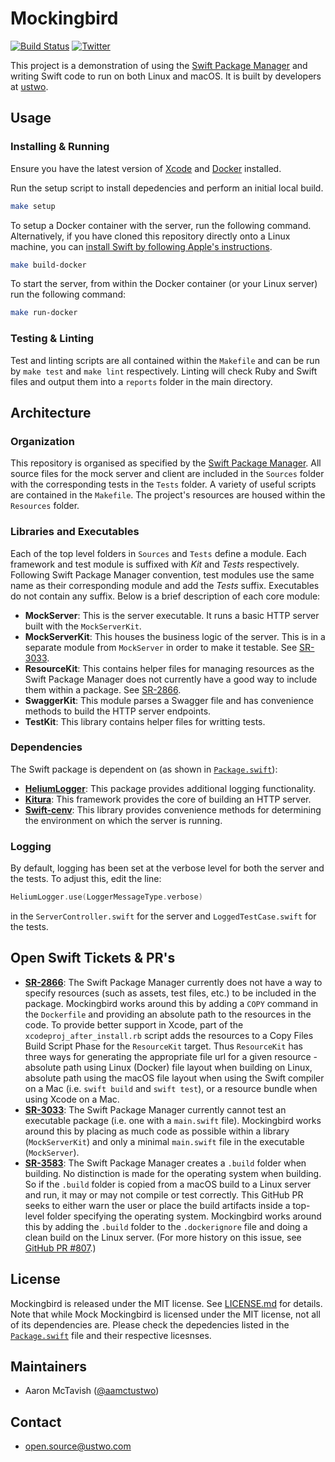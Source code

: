 # Mockingbird

[![Build Status](https://travis-ci.org/ustwo/mockingbird.svg?branch=master)](https://travis-ci.org/ustwo/mockingbird)
[![Twitter](https://img.shields.io/badge/twitter-@ustwo-blue.svg?style=flat)](http://twitter.com/ustwo)

This project is a demonstration of using the [Swift Package Manager][swiftpm] and writing Swift code to run on both Linux and macOS. It is built by developers at [ustwo][ustwo].

## Usage

### Installing & Running

Ensure you have the latest version of [Xcode][xcode] and [Docker][docker] installed.

Run the setup script to install depedencies and perform an initial local build.

```bash
make setup
```

To setup a Docker container with the server, run the following command. Alternatively, if you have cloned this repository directly onto a Linux machine, you can [install Swift by following Apple's instructions][swiftlinux].

```bash
make build-docker
```

To start the server, from within the Docker container (or your Linux server) run the following command:

```bash
make run-docker
```

### Testing & Linting

Test and linting scripts are all contained within the `Makefile` and can be run by `make test` and `make lint` respectively. Linting will check Ruby and Swift files and output them into a `reports` folder in the main directory.

## Architecture

### Organization

This repository is organised as specified by the [Swift Package Manager][swiftpm]. All source files for the mock server and client are included in the `Sources` folder with the corresponding tests in the `Tests` folder. A variety of useful scripts are contained in the `Makefile`. The project's resources are housed within the `Resources` folder.

### Libraries and Executables

Each of the top level folders in `Sources` and `Tests` define a module. Each framework and test module is suffixed with *Kit* and *Tests* respectively. Following Swift Package Manager convention, test modules use the same name as their corresponding module and add the *Tests* suffix. Executables do not contain any suffix. Below is a brief description of each core module:

- **MockServer**: This is the server executable. It runs a basic HTTP server built with the `MockServerKit`.
- **MockServerKit**: This houses the business logic of the server. This is in a separate module from `MockServer` in order to make it testable. See [SR-3033][sr3033].
- **ResourceKit**: This contains helper files for managing resources as the Swift Package Manager does not currently have a good way to include them within a package. See [SR-2866][sr2866].
- **SwaggerKit**: This module parses a Swagger file and has convenience methods to build the HTTP server endpoints.
- **TestKit**: This library contains helper files for writting tests.

### Dependencies

The Swift package is dependent on (as shown in [`Package.swift`][package]):

- [**HeliumLogger**][heliumlogger]: This package provides additional logging functionality.
- [**Kitura**][kitura]: This framework provides the core of building an HTTP server.
- [**Swift-cenv**][swiftcenv]: This library provides convenience methods for determining the environment on which the server is running.

### Logging

By default, logging has been set at the verbose level for both the server and the tests. To adjust this, edit the line:

```swift
HeliumLogger.use(LoggerMessageType.verbose)
```

in the `ServerController.swift` for the server and `LoggedTestCase.swift` for the tests.

## Open Swift Tickets & PR's

- [**SR-2866**][sr2866]: The Swift Package Manager currently does not have a way to specify resources (such as assets, test files, etc.) to be included in the package. Mockingbird works around this by adding a `COPY` command in the `Dockerfile` and providing an absolute path to the resources in the code. To provide better support in Xcode, part of the `xcodeproj_after_install.rb` script adds the resources to a Copy Files Build Script Phase for the `ResourceKit` target. Thus `ResourceKit` has three ways for generating the appropriate file url for a given resource - absolute path using Linux (Docker) file layout when building on Linux, absolute path using the macOS file layout when using the Swift compiler on a Mac (i.e. `swift build` and `swift test`), or a resource bundle when using Xcode on a Mac.
- [**SR-3033**][sr3033]: The Swift Package Manager currently cannot test an executable package (i.e. one with a `main.swift` file). Mockingbird works around this by placing as much code as possible within a library (`MockServerKit`) and only a minimal `main.swift` file in the executable (`MockServer`).
- [**SR-3583**][sr3583]: The Swift Package Manager creates a `.build` folder when building. No distinction is made for the operating system when building. So if the `.build` folder is copied from a macOS build to a Linux server and run, it may or may not compile or test correctly. This GitHub PR seeks to either warn the user or place the build artifacts inside a top-level folder specifying the operating system. Mockingbird works around this by adding the `.build` folder to the `.dockerignore` file and doing a clean build on the Linux server. (For more history on this issue, see [GitHub PR #807][github807].)

## License

Mockingbird is released under the MIT license. See [LICENSE.md][license] for details. Note that while Mock Mockingbird is licensed under the MIT license, not all of its dependencies are. Please check the depedencies listed in the [`Package.swift`][package] file and their respective licesnses.

## Maintainers

* Aaron McTavish ([@aamctustwo][aamctustwo])

## Contact

* [open.source@ustwo.com](mailto:open.source@ustwo.com)

<!-- Links -->

[aamctustwo]: https://github.com/aamctustwo
[docker]: https://www.docker.com/
[github807]: https://github.com/apple/swift-package-manager/pull/807
[heliumlogger]: https://github.com/IBM-Swift/HeliumLogger
[kitura]: https://github.com/IBM-Swift/Kitura
[license]: LICENSE.md
[package]: Package.swift
[sr2866]: https://bugs.swift.org/browse/SR-2866
[sr3033]: https://bugs.swift.org/browse/SR-3033
[sr3583]: https://bugs.swift.org/browse/SR-3583
[swiftcenv]: https://github.com/IBM-Swift/Swift-cfenv
[swiftlinux]: https://swift.org/download/
[swiftpm]: https://github.com/apple/swift-package-manager
[ustwo]: https://ustwo.com/
[xcode]: https://itunes.apple.com/gb/app/xcode/id497799835?mt=12#
